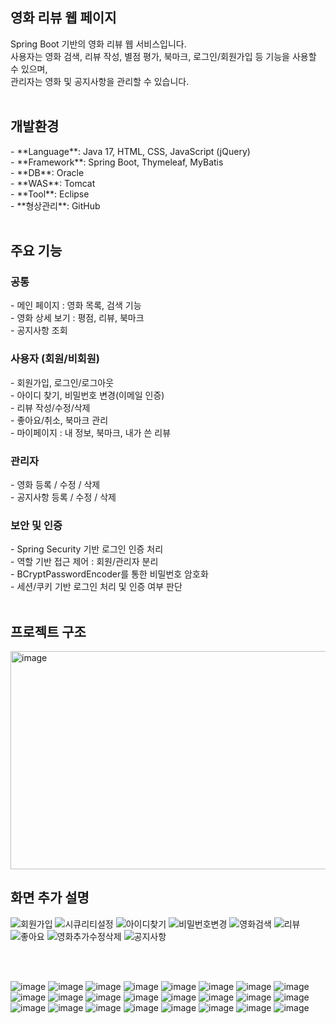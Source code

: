 <h2>영화 리뷰 웹 페이지</h2>
Spring Boot 기반의 영화 리뷰 웹 서비스입니다. <br>
사용자는 영화 검색, 리뷰 작성, 별점 평가, 북마크, 로그인/회원가입 등 기능을 사용할 수 있으며, <br>
관리자는 영화 및 공지사항을 관리할 수 있습니다.<br>

<br>

<h2>개발환경</h2>
- **Language**: Java 17, HTML, CSS, JavaScript (jQuery)<br>
- **Framework**: Spring Boot, Thymeleaf, MyBatis<br>
- **DB**: Oracle<br>
- **WAS**: Tomcat<br>
- **Tool**: Eclipse<br>
- **형상관리**: GitHub<br>

<br>

<h2>주요 기능</h2>
<h3>공통</h3>
- 메인 페이지 : 영화 목록, 검색 기능<br>
- 영화 상세 보기 : 평점, 리뷰, 북마크<br>
- 공지사항 조회<br>

<h3>사용자 (회원/비회원)</h3>
- 회원가입, 로그인/로그아웃<br>
- 아이디 찾기, 비밀번호 변경(이메일 인증)<br>
- 리뷰 작성/수정/삭제<br>
- 좋아요/취소, 북마크 관리<br>
- 마이페이지 : 내 정보, 북마크, 내가 쓴 리뷰<br>

<h3>관리자</h3>
- 영화 등록 / 수정 / 삭제<br>
- 공지사항 등록 / 수정 / 삭제<br>

<h3>보안 및 인증</h3>
- Spring Security 기반 로그인 인증 처리<br>
- 역할 기반 접근 제어 : 회원/관리자 분리<br>
- BCryptPasswordEncoder를 통한 비밀번호 암호화<br>
- 세션/쿠키 기반 로그인 처리 및 인증 여부 판단<br>

<br>

<h2>프로젝트 구조</h2>
<img width="519" height="349" alt="image" src="https://github.com/user-attachments/assets/eb0b1b48-d899-48d4-bded-7e854d09ccd4" />



<br>

<h2>화면 추가 설명</h2>

![회원가입](https://github.com/user-attachments/assets/dd78e190-dc60-4e1e-9227-ba4ae679ab7c)
![시큐리티설정](https://github.com/user-attachments/assets/8a0a1c3f-bd07-4858-a09e-1aee453917ac)
![아이디찾기](https://github.com/user-attachments/assets/764d2d92-af97-4dbe-80bf-d4c8546ac9ea)
![비밀번호변경](https://github.com/user-attachments/assets/7145e1f7-5e4f-4581-b77c-87604dd9b3ed)
![영화검색](https://github.com/user-attachments/assets/bffb2dc5-cb02-4428-a46c-6cfa3ea5c836)
![리뷰](https://github.com/user-attachments/assets/2ddda042-124a-40a8-a6b7-5165fd37f5cd)
![좋아요](https://github.com/user-attachments/assets/6ff32733-75a1-4791-b556-7cc3bc3e6301)
![영화추가수정삭제](https://github.com/user-attachments/assets/52e86b63-2518-4cb1-8967-13223ca14f30)
![공지사항](https://github.com/user-attachments/assets/cc4efc23-d3c9-4a35-b852-1325936753f4)


<br>
<br>

![image](https://github.com/user-attachments/assets/71400657-0021-48ff-bd08-f2bfccfd1ed2)
![image](https://github.com/user-attachments/assets/fc07654c-3cfc-41ae-b8d2-e1decfdd692c)
![image](https://github.com/user-attachments/assets/9323e18d-3f17-4f88-9ca9-ff67c4472764)
![image](https://github.com/user-attachments/assets/0a825ad9-ec63-4b40-a71d-0489302e3c2c)
![image](https://github.com/user-attachments/assets/30673844-0b6a-4136-a00d-a6af9837dcec)
![image](https://github.com/user-attachments/assets/5311dcdb-7c5e-4d0d-b718-3f6e1b492f49)
![image](https://github.com/user-attachments/assets/07f394b7-a87a-4aaf-9c67-c6557ff31c6e)
![image](https://github.com/user-attachments/assets/32d01420-7a7c-4d44-8d7a-e6a6b29e9b9c)
![image](https://github.com/user-attachments/assets/1718c1a4-45c7-455b-8abd-7fd84f6069d1)
![image](https://github.com/user-attachments/assets/52538cb7-353e-4a43-bb54-4bb1fcab2ca2)
![image](https://github.com/user-attachments/assets/eec51e34-3a9a-4202-a6ae-47b432003765)
![image](https://github.com/user-attachments/assets/69a9692f-7329-43ef-88b2-deb9aa557467)
![image](https://github.com/user-attachments/assets/4c6976f6-4bde-44e7-ac2d-1c8ee29940ef)
![image](https://github.com/user-attachments/assets/2731a9a2-4e7e-4960-ad86-1b4345defe96)
![image](https://github.com/user-attachments/assets/3d6bc651-fc37-4c21-b461-8b100c5df806)
![image](https://github.com/user-attachments/assets/fe80ad14-d1d3-45c7-a86a-f059e2c1a20d)
![image](https://github.com/user-attachments/assets/b500ebfe-2e9a-4325-928a-ff04515a5f3e)
![image](https://github.com/user-attachments/assets/883c5325-8976-48fd-82b0-686f2daa093d)
![image](https://github.com/user-attachments/assets/03c906f3-b621-4549-936a-0276575cb5a0)
![image](https://github.com/user-attachments/assets/885bed8f-b45b-4fd8-9444-23d94d5aa271)
![image](https://github.com/user-attachments/assets/c93af775-fa6c-49eb-82f1-64f96efbc3a3)
![image](https://github.com/user-attachments/assets/73396263-2478-4d7b-b954-f7f94d69e321)
![image](https://github.com/user-attachments/assets/16e237e8-6123-4b3b-87bc-9fa1a5b0eef0)
![image](https://github.com/user-attachments/assets/a8296257-bbfa-4281-98b4-dfff56c8ffa4)


